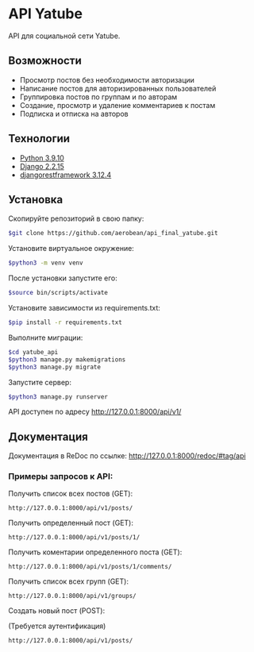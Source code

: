 # API Yatube

API для социальной сети Yatube.

## Возможности

- Просмотр постов без необходимости авторизации
- Написание постов для авторизированных пользователей
- Группировка постов по группам и по авторам
- Создание, просмотр и удаление комментариев к постам
- Подписка и отписка на авторов

## Технологии

- [Python 3.9.10](https://www.python.org)
- [Django 2.2.15](https://www.djangoproject.com)
- [djangorestframework 3.12.4](https://www.django-rest-framework.org)


## Установка

Скопируйте репозиторий в свою папку:
```sh
$git clone https://github.com/aerobean/api_final_yatube.git
```

Установите виртуальное окружение:
```sh
$python3 -m venv venv
```

После установки запустите его:
```sh
$source bin/scripts/activate
```

Установите зависимости из requirements.txt:
```sh
$pip install -r requirements.txt
```

Выполните миграции:
```sh
$cd yatube_api
$python3 manage.py makemigrations
$python3 manage.py migrate
```

Запустите сервер:
```sh
$python3 manage.py runserver
```

API доступен по адресу http://127.0.0.1:8000/api/v1/

## Документация

Документация в ReDoc по ссылке: http://127.0.0.1:8000/redoc/#tag/api

### Примеры запросов к API:

Получить список всех постов (GET):
```
http://127.0.0.1:8000/api/v1/posts/
```

Получить определенный пост (GET):
```
http://127.0.0.1:8000/api/v1/posts/1/
```

Получить коментарии определенного поста (GET):
```
http://127.0.0.1:8000/api/v1/posts/1/comments/
```

Получить список всех групп (GET):
```
http://127.0.0.1:8000/api/v1/groups/
```

Создать новый пост (POST):

(Требуется аутентификация)
```
http://127.0.0.1:8000/api/v1/posts/
```
